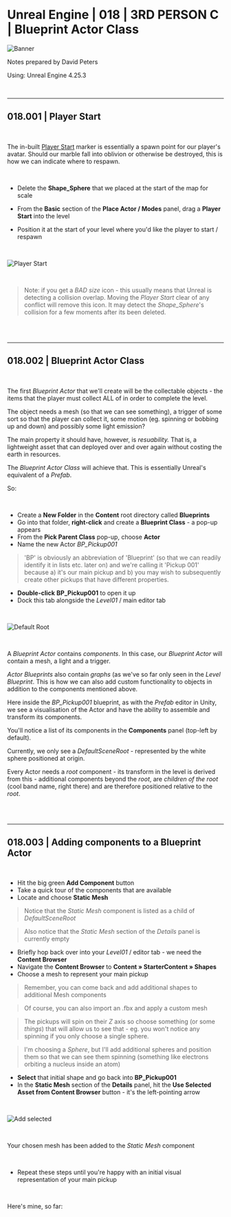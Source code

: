 # Unreal Engine | 018 | 3RD PERSON C | Blueprint Actor Class

![Banner](https://user-images.githubusercontent.com/36719180/93958681-1a422980-fdab-11ea-8c2b-e665e08294da.png)


Notes prepared by David Peters

Using: Unreal Engine 4.25.3 

<br>

---

## 018.001 | Player Start

<br>

The in-built [Player Start](https://docs.unrealengine.com/en-US/Engine/Actors/PlayerStart/index.html#:~:text=Guide%20to%20using%20Player%20Starts.&text=The%20ability%20to%20spawn%20a,the%20player%20will%20start%20from.) marker is essentially a spawn point for our player's avatar. Should our marble fall into oblivion or otherwise be destroyed, this is how we can indicate where to respawn.

<br>

- Delete the **Shape_Sphere** that we placed at the start of the map for scale 

- From the **Basic** section of the **Place Actor / Modes** panel, drag a **Player Start** into the level

- Position it at the start of your level where you'd like the player to start / respawn

<br>

![Player Start](https://user-images.githubusercontent.com/36719180/94376080-b934a000-0174-11eb-8673-027fed6bad35.png)

<br>

> Note: if you get a *BAD size* icon - this usually means that Unreal is detecting a collision overlap. Moving the *Player Start* clear of any conflict will remove this icon. It may detect the *Shape_Sphere*'s collision for a few moments after its been deleted.

<br><br>

---

## 018.002 | Blueprint Actor Class

<br>

The first *Blueprint Actor* that we'll create will be the collectable objects - the items that the player must collect ALL of in order to complete the level.

The object needs a mesh (so that we can see something), a trigger of some sort so that the player can collect it, some motion (eg. spinning or bobbing up and down) and possibly some light emission?

The main property it should have, however, is *resuability.* That is, a lightweight asset that can deployed over and over again without costing the earth in resources.

The *Blueprint Actor Class* will achieve that. This is essentially Unreal's equivalent of a *Prefab*.

So:

<br>

- Create a **New Folder** in the **Content** root directory called **Blueprints** 
- Go into that folder, **right-click** and create a **Blueprint Class** - a pop-up appears
- From the **Pick Parent Class** pop-up, choose **Actor**
- Name the new Actor *BP_Pickup001*
> 'BP' is obviously an abbreviation of 'Blueprint' (so that we can readily identify it in lists etc. later on) and we're calling it 'Pickup 001' because a) it's our main pickup and b) you may wish to subsequently create other pickups that have different properties.
- **Double-click** **BP_Pickup001** to open it up
- Dock this tab alongside the *Level01* / main editor tab

<br>

![Default Root](https://user-images.githubusercontent.com/36719180/94376680-8096c580-0178-11eb-80b3-45837e6870b1.png)

<br>

A *Blueprint Actor* contains *components*. In this case, our *Blueprint Actor* will contain a mesh, a light and a trigger.

*Actor Blueprints* also contain *graphs* (as we've so far only seen in the *Level Blueprint*. This is how we can also add custom functionality to objects in addition to the components mentioned above.

Here inside the *BP_Pickup001* blueprint, as with the *Prefab* editor in Unity, we see a visualisation of the Actor and have the ability to assemble and transform its components. 

You'll notice a list of its components in the **Components** panel (top-left by default).

Currently, we only see a *DefaultSceneRoot* - represented by the white sphere positioned at origin.

Every Actor needs a *root* component - its transform in the level is derived from this - additional components beyond the *root*, are *children of the root* (cool band name, right there) and are therefore positioned relative to the *root*.


<br><br>

---

## 018.003 | Adding components to a Blueprint Actor

<br>

- Hit the big green **Add Component** button
- Take a quick tour of the components that are available
- Locate and choose **Static Mesh**

> Notice that the *Static Mesh* component is listed as a child of *DefaultSceneRoot*

> Also notice that the *Static Mesh* section of the *Details* panel is currently empty

- Briefly hop back over into your *Level01* / editor tab - we need the **Content Browser**
- Navigate the **Content Browser** to **Content » StarterContent » Shapes**
- Choose a mesh to represent your main pickup 

> Remember, you can come back and add additional shapes to additional Mesh components

> Of course, you can also import an .fbx and apply a custom mesh

> The pickups will spin on their *Z* axis so choose something (or some *things*) that will allow us to see that - eg. you won't notice any spinning if you only choose a single sphere.

> I'm choosing a *Sphere*, but I'll add additional spheres and position them so that we can see them spinning (something like electrons orbiting a nucleus inside an atom)

- **Select** that initial shape and go back into **BP_Pickup001**
- In the **Static Mesh** section of the **Details** panel, hit the **Use Selected Asset from Content Browser** button - it's the left-pointing arrow

<br>

![Add selected](https://user-images.githubusercontent.com/36719180/94377088-264b3400-017b-11eb-8679-964ac69b75ec.png)

<br>

Your chosen mesh has been added to the *Static Mesh* component

<br>

- Repeat these steps until you're happy with an initial visual representation of your main pickup

<br>

Here's mine, so far:

<br>





